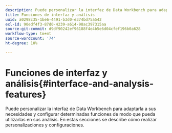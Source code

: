 ```yaml
---
description: Puede personalizar la interfaz de Data Workbench para adaptarla a sus necesidades y configurar determinadas funciones de modo que pueda utilizarlas en sus análisis. En estas secciones se describe cómo realizar personalizaciones y configuraciones.
title: Funciones de interfaz y análisis
uuid: a0298c35-1be6-4491-b3d0-e374bd75a542
exl-id: 90edf4f3-87d0-4239-a614-98ac397315aa
source-git-commit: d9df90242ef96188f4e4b5e6d04cfef196b0a628
workflow-type: tm+mt
source-wordcount: '74'
ht-degree: 10%

---
```


# Funciones de interfaz y análisis{#interface-and-analysis-features}

Puede personalizar la interfaz de Data Workbench para adaptarla a sus necesidades y configurar determinadas funciones de modo que pueda utilizarlas en sus análisis. En estas secciones se describe cómo realizar personalizaciones y configuraciones.

